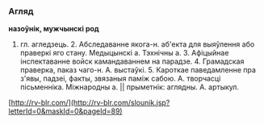 ### Агляд
**назоўнік, мужчынскі род**

1. гл. агледзець. 2. Абследаванне якога-н. аб'екта для выяўлення або праверкі яго стану. Медыцынскі а. Тэхнічны а. 3. Афіцыйнае інспектаванне войск камандаваннем на парадзе. 4. Грамадская праверка, паказ чаго-н. А. выстаўкі. 5. Кароткае паведамленне пра з'явы, падзеі, факты, звязаныя паміж сабою. А. творчасці пісьменніка. Міжнародны а. || прыметнік: аглядны. А. артыкул.

<a rel="author">[http://rv-blr.com/](http://rv-blr.com/slounik.jsp?letterId=0&maskId=0&pageId=89)</a>
